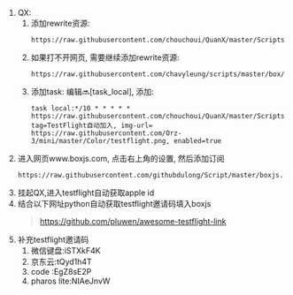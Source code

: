 <!--
2023/3/28
-->

1. QX:
    1. 添加rewrite资源:
        ```
        https://raw.githubusercontent.com/chouchoui/QuanX/master/Scripts/testflight/testflight.key.snippet
        ```
    2. 如果打不开网页, 需要继续添加rewrite资源:
        ```
        https://raw.githubusercontent.com/chavyleung/scripts/master/box/rewrite/boxjs.rewrite.quanx.tf.conf
        ```
    3. 添加task: 编辑🔜[task_local], 添加:
        ```
        task local:*/10 * * * * * https://raw.githubusercontent.com/chouchoui/QuanX/master/Scripts/testflight/Auto_join_TF.js, tag=TestFlight自动加入, img-url= https://raw.githubusercontent.com/Orz-3/mini/master/Color/testflight.png, enabled=true
        ```
2. 进入网页www.boxjs.com, 点击右上角的设置, 然后添加订阅
    ```
    https://raw.githubusercontent.com/githubdulong/Script/master/boxjs.json
    ```
3. 挂起QX,进入testflight自动获取apple id
4. 结合以下网址python自动获取testflight邀请码填入boxjs
    >https://github.com/pluwen/awesome-testflight-link
5. 补充testflight邀请码
    1. 微信键盘:iSTXkF4K
    2. 京东云:tQyd1h4T
    3. code :EgZ8sE2P
    4. pharos lite:NIAeJnvW